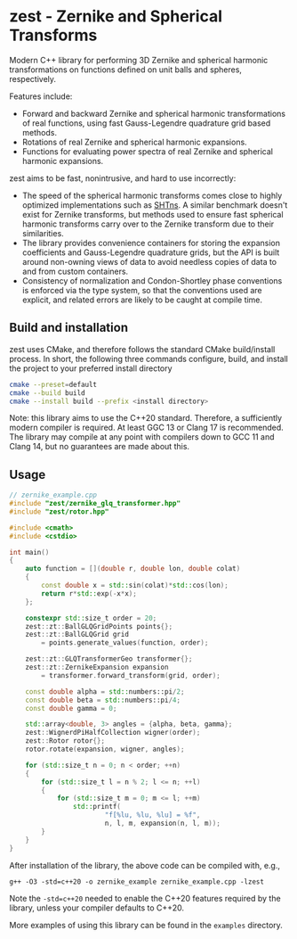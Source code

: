 # zest - Zernike and Spherical Transforms

Modern C++ library for performing 3D Zernike and spherical harmonic transformations on functions defined on unit balls and spheres, respectively.

Features include:
- Forward and backward Zernike and spherical harmonic transformations of real functions, using fast Gauss-Legendre quadrature grid based methods.
- Rotations of real Zernike and spherical harmonic expansions.
- Functions for evaluating power spectra of real Zernike and spherical harmonic expansions.

zest aims to be fast, nonintrusive, and hard to use incorrectly:
- The speed of the spherical harmonic transforms comes close to highly optimized implementations such as [SHTns](https://nschaeff.bitbucket.io/shtns/). A similar benchmark doesn't exist for Zernike transforms, but methods used to ensure fast spherical harmonic transforms carry over to the Zernike transform due to their similarities.
- The library provides convenience containers for storing the expansion coefficients and Gauss-Legendre quadrature grids, but the API is built around non-owning views of data to avoid needless copies of data to and from custom containers.
- Consistency of normalization and Condon-Shortley phase conventions is enforced via the type system, so that the conventions used are explicit, and related errors are likely to be caught at compile time.

## Build and installation

zest uses CMake, and therefore follows the standard CMake build/install process. In short, the following three commands configure, build, and install the project to your preferred install directory
```bash
cmake --preset=default
cmake --build build
cmake --install build --prefix <install directory>
```
Note: this library aims to use the C++20 standard. Therefore, a sufficiently modern compiler is required. At least GGC 13 or Clang 17 is recommended. The library may compile at any point with compilers down to GCC 11 and Clang 14, but no guarantees are made about this.

## Usage

```cpp
// zernike_example.cpp
#include "zest/zernike_glq_transformer.hpp"
#include "zest/rotor.hpp"

#include <cmath>
#include <cstdio>

int main()
{
    auto function = [](double r, double lon, double colat)
    {
        const double x = std::sin(colat)*std::cos(lon);
        return r*std::exp(-x*x);
    };

    constexpr std::size_t order = 20;
    zest::zt::BallGLQGridPoints points{};
    zest::zt::BallGLQGrid grid
        = points.generate_values(function, order);

    zest::zt::GLQTransformerGeo transformer{};
    zest::zt::ZernikeExpansion expansion
        = transformer.forward_transform(grid, order);

    const double alpha = std::numbers::pi/2;
    const double beta = std::numbers::pi/4;
    const double gamma = 0;

    std::array<double, 3> angles = {alpha, beta, gamma};
    zest::WignerdPiHalfCollection wigner(order);
    zest::Rotor rotor{};
    rotor.rotate(expansion, wigner, angles);

    for (std::size_t n = 0; n < order; ++n)
    {
        for (std::size_t l = n % 2; l <= n; ++l)
        {
            for (std::size_t m = 0; m <= l; ++m)
                std::printf(
                        "f[%lu, %lu, %lu] = %f",
                        n, l, m, expansion(n, l, m));
        }
    }
}
```
After installation of the library, the above code can be compiled with, e.g.,
```
g++ -O3 -std=c++20 -o zernike_example zernike_example.cpp -lzest
```
Note the `-std=c++20` needed to enable the C++20 features required by the library, unless your compiler defaults to C++20.

More examples of using this library can be found in the `examples` directory.